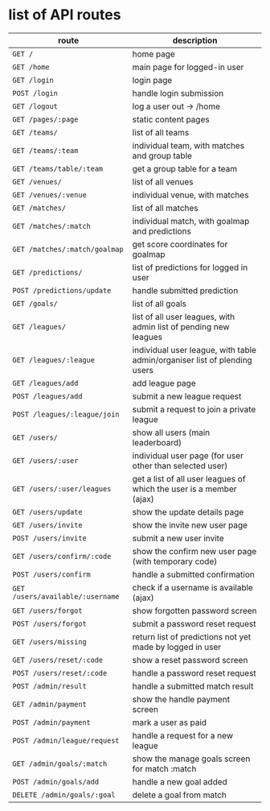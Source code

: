 # list of API routes

| route | description |
| ---   | ---         |
| `GET /`                           | home page
| `GET /home`                       | main page for logged-in user
| `GET /login`                      | login page
| `POST /login`                     | handle login submission
| `GET /logout`                     | log a user out -> /home
| `GET /pages/:page`                | static content pages
| `GET /teams/`                     | list of all teams
| `GET /teams/:team`                | individual team, with matches and group table
| `GET /teams/table/:team`          | get a group table for a team
| `GET /venues/`                    | list of all venues
| `GET /venues/:venue`              | individual venue, with matches
| `GET /matches/`                   | list of all matches
| `GET /matches/:match`             | individual match, with goalmap and predictions
| `GET /matches/:match/goalmap`     | get score coordinates for goalmap
| `GET /predictions/`               | list of predictions for logged in user
| `POST /predictions/update`        | handle submitted prediction
| `GET /goals/`                     | list of all goals
| `GET /leagues/`                   | list of all user leagues, with admin list of pending new leagues
| `GET /leagues/:league`            | individual user league, with table admin/organiser list of plending users
| `GET /leagues/add`                | add league page
| `POST /leagues/add`               | submit a new league request
| `POST /leagues/:league/join`      | submit a request to join a private league
| `GET /users/`                     | show all users (main leaderboard)
| `GET /users/:user`                | individual user page (for user other than selected user)
| `GET /users/:user/leagues`        | get a list of all user leagues of which the user is a member (ajax)
| `GET /users/update`               | show the update details page
| `GET /users/invite`               | show the invite new user page
| `POST /users/invite`              | submit a new user invite
| `GET /users/confirm/:code`        | show the confirm new user page (with temporary code)
| `POST /users/confirm`             | handle a submitted confirmation
| `GET /users/available/:username`  | check if a username is available (ajax)
| `GET /users/forgot`               | show forgotten password screen
| `POST /users/forgot`              | submit a password reset request
| `GET /users/missing`              | return list of predictions not yet made by logged in user
| `GET /users/reset/:code`          | show a reset password screen
| `POST /users/reset/:code`         | handle a password reset request
| `POST /admin/result`              | handle a submitted match result
| `GET /admin/payment`              | show the handle payment screen
| `POST /admin/payment`             | mark a user as paid
| `POST /admin/league/request`      | handle a request for a new league
| `GET /admin/goals/:match`         | show the manage goals screen for match :match
| `POST /admin/goals/add`           | handle a new goal added
| `DELETE /admin/goals/:goal`       | delete a goal from match